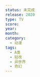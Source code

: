 ```yaml
---
status: 未完成
release: 2020
type: TV
score:
year:
month:
category:
  - 动漫
tags:
  - A类
  - 轻改
  - 异世界
  - 奇幻
---
```

